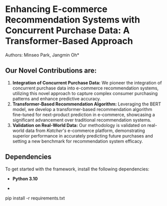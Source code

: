 # Enhancing E-commerce Recommendation Systems with Concurrent Purchase Data: A Transformer-Based Approach

Authors: Minseo Park, Jangmin Oh*

## Our Novel Contributions are:

1. **Integration of Concurrent Purchase Data:** We pioneer the integration of concurrent purchase data into e-commerce recommendation systems, utilizing this novel approach to capture complex consumer purchasing patterns and enhance predictive accuracy.
2. **Transformer-Based Recommendation Algorithm:** Leveraging the BERT model, we develop a transformer-based recommendation algorithm fine-tuned for next-product prediction in e-commerce, showcasing a significant advancement over traditional recommendation systems.
3. **Validation on Real-World Data:** Our methodology is validated on real-world data from *Katcher's* e-commerce platform, demonstrating superior performance in accurately predicting future purchases and setting a new benchmark for recommendation system efficacy.

## Dependencies

To get started with the framework, install the following dependencies:

- **Python 3.10**

- ```bash
pip install -r requirements.txt
```
